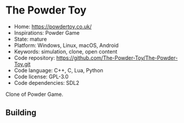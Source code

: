 # The Powder Toy

- Home: https://powdertoy.co.uk/
- Inspirations: Powder Game
- State: mature
- Platform: Windows, Linux, macOS, Android
- Keywords: simulation, clone, open content
- Code repository: https://github.com/The-Powder-Toy/The-Powder-Toy.git
- Code language: C++, C, Lua, Python
- Code license: GPL-3.0
- Code dependencies: SDL2

Clone of Powder Game.

## Building

